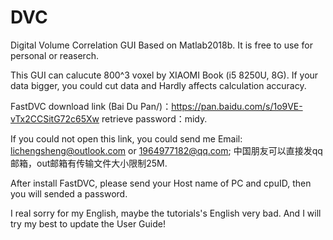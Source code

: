 # DVC
Digital Volume Correlation GUI Based on Matlab2018b.
It is free to use for personal or reaserch.

This GUI can calucute 800^3 voxel by XIAOMI Book (i5 8250U, 8G). If your data bigger, you could cut data and Hardly affects calculation accuracy.

FastDVC download link (Bai Du Pan/)：https://pan.baidu.com/s/1o9VE-vTx2CCSitG72c65Xw 
retrieve password：midy. 

If you could not open this link, you could send me Email: lichengsheng@outlook.com or 1964977182@qq.com;
中国朋友可以直接发qq邮箱，out邮箱有传输文件大小限制25M.

After install FastDVC, please send your Host name of PC and cpuID, then you will sended a password.

I real sorry for my English, maybe the tutorials's English very bad. And I will  try my best to update the User Guide!
